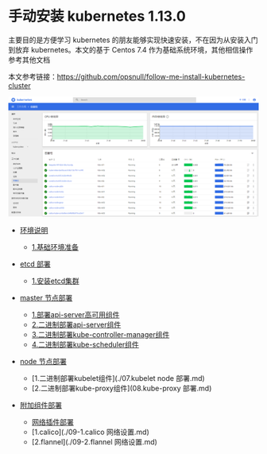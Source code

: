 # 手动安装 kubernetes 1.13.0
主要目的是方便学习 kubernetes 的朋友能够实现快速安装，不在因为从安装入门到放弃 kubernetes。本文的基于 Centos 7.4 作为基础系统环境，其他相信操作参考其他文档

本文参考链接：https://github.com/opsnull/follow-me-install-kubernetes-cluster 


![ssl-success](images/dashboard.png)

* [环境说明]()
  * [1.基础环境准备](./01.基础环境准备.md)
* [etcd 部署]()
  * [1.安装etcd集群](./02.创建etcd集群.md)
* [master 节点部署]()
  * [1.部署api-server高可用组件](./03.keepalived+haproxy负载.md)
  * [2.二进制部署api-server组件](./04.kube-apiserver.md)
  * [3.二进制部署kube-controller-manager组件](./05.kube-controller-manager.md)
  * [4.二进制部署kube-scheduler组件](./06.kube-scheduler.md)

* [node 节点部署]()
  * [1.二进制部署kubelet组件](./07.kubelet node 部署.md)
  * [2.二进制部署kube-proxy组件](08.kube-proxy 部署.md)
  
* [附加组件部署]( )
  * [网络插件部署]( )
   * [1.calico](./09-1.calico 网络设置.md)
   * [2.flannel](./09-2.flannel 网络设置.md)
